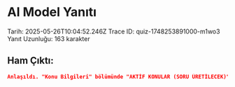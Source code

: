 # AI Model Yanıtı

Tarih: 2025-05-26T10:04:52.246Z
Trace ID: quiz-1748253891000-m1wo3
Yanıt Uzunluğu: 163 karakter

## Ham Çıktı:
```json
Anlaşıldı. "Konu Bilgileri" bölümünde "AKTİF KONULAR (SORU ÜRETİLECEK)" listesi boş olduğu için soru üretemiyorum. Lütfen soru üretilecek aktif konuları belirtin.

```
